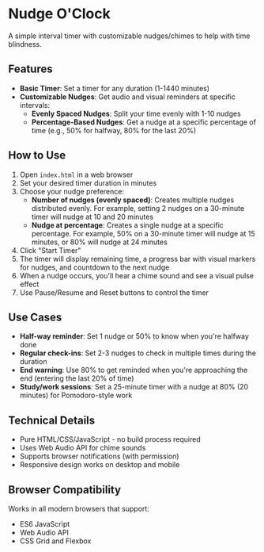 # Nudge O'Clock

A simple interval timer with customizable nudges/chimes to help with time blindness.

## Features

- **Basic Timer**: Set a timer for any duration (1-1440 minutes)
- **Customizable Nudges**: Get audio and visual reminders at specific intervals:
  - **Evenly Spaced Nudges**: Split your time evenly with 1-10 nudges
  - **Percentage-Based Nudges**: Get a nudge at a specific percentage of time (e.g., 50% for halfway, 80% for the last 20%)

## How to Use

1. Open `index.html` in a web browser
2. Set your desired timer duration in minutes
3. Choose your nudge preference:
   - **Number of nudges (evenly spaced)**: Creates multiple nudges distributed evenly. For example, setting 2 nudges on a 30-minute timer will nudge at 10 and 20 minutes
   - **Nudge at percentage**: Creates a single nudge at a specific percentage. For example, 50% on a 30-minute timer will nudge at 15 minutes, or 80% will nudge at 24 minutes
4. Click "Start Timer"
5. The timer will display remaining time, a progress bar with visual markers for nudges, and countdown to the next nudge
6. When a nudge occurs, you'll hear a chime sound and see a visual pulse effect
7. Use Pause/Resume and Reset buttons to control the timer

## Use Cases

- **Half-way reminder**: Set 1 nudge or 50% to know when you're halfway done
- **Regular check-ins**: Set 2-3 nudges to check in multiple times during the duration
- **End warning**: Use 80% to get reminded when you're approaching the end (entering the last 20% of time)
- **Study/work sessions**: Set a 25-minute timer with a nudge at 80% (20 minutes) for Pomodoro-style work

## Technical Details

- Pure HTML/CSS/JavaScript - no build process required
- Uses Web Audio API for chime sounds
- Supports browser notifications (with permission)
- Responsive design works on desktop and mobile

## Browser Compatibility

Works in all modern browsers that support:
- ES6 JavaScript
- Web Audio API
- CSS Grid and Flexbox
